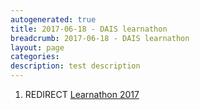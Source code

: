 ```yaml
---
autogenerated: true
title: 2017-06-18 - DAIS learnathon
breadcrumb: 2017-06-18 - DAIS learnathon
layout: page
categories: 
description: test description
---
```


1.  REDIRECT [Learnathon 2017](Learnathon_2017)
